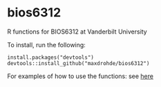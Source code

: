 # bios6312
R functions for BIOS6312 at Vanderbilt University

To install, run the following:

```
install.packages("devtools")
devtools::install_github("maxdrohde/bios6312")
```

For examples of how to use the functions: see [here](test.pdf)
